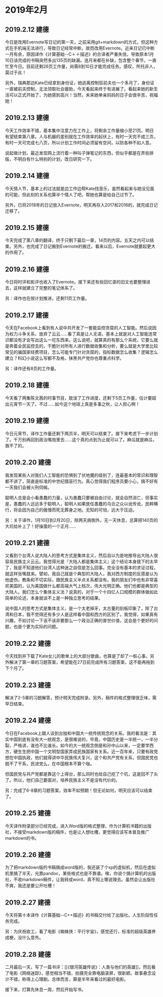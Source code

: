 # 2019年2月

## 2019.2.12 建德

今日是改用Evernote写日记的第一天，之前采用git+markdown的方式，但这种方式在手机端无法进行，导致日记经常中断，故而改用Evernote。近来日记已中断一月有余，原因译作《计算基础--C＋＋描述》的合译者严重失信，导致原本1月10日该完成的书稿突然多出135页的缺漏。连月来都在补缺，包含整个春节，一直忙至今日。目前还剩26页工作量，尚需8到10日才能完成任务。感叹，所托非人，莫过于此！

另外，瑞典那边Kate已经拿到身份证，她逃离控制狂前夫也一个多月了，身份证一直被前夫控制，无法领取社会援助，今天看起来终于有进展了。看起来她的新生活可以正式开始了，为她感到高兴！当然，未来她单亲妈妈的日子会很辛苦，祝福她！

## 2019.2.13 建德

今天工作效率不错，基本集中注意力在工作上，将剩余工作量缩小至21页。明日有望结束第八章。人与机器的差别就在工作效率的起伏上，有时一天完不成三页，有时一天可完成七八页，所以计划工作时间必须留有空间，以防各种不如人意。

说起做计划，最近发现网上流行着一种叫子弹笔记的东西，但似乎都是在弄些排版，不明白有什么特别的计划，改日研究一下。

## 2019.2.14 建德

今天情人节，基本上的过法就是边工作边帮Kate找音乐，虽然看起来与她没见面的可能，但此刻的关系也算半个情人了吧，帮她也算是给自己过节了。

另外，已将2018年的日记放入Evernote，明天再存入2017和2016的，就完成日记迁移了。

## 2019.2.15 建德

今天完成了第八章的翻译，终于只剩下最后一章，14页的内容。五天之内可以结束。另外，也完成了日记搬到Evernote的搬迁。看来以后，Evernote就要起更大的作用了。

## 2019.2.16 建德

今日将时评和影评也收入了Evernote。接下来还有些回忆录的旧文也要整理进去，这样就建立了完整的笔记体系了。

另：译作也在按计划推进，还剩11页工作量。

## 2019.2.17 建德

今天在Facebook上看到有人说中共开发了一套能监控贪腐的人工智能。然后说因为权力斗争关系，放弃了云云……看了真是让人无语，基本上就是对人工智能连常识都没有才会写出这么一坨东西来。这么说吧，就算真的有那么个系统，它要么就是奔着全民监控去的，干脆针对所有人进行数据收集和分析，要么就是大学里比较常见的骗国家经费项目，怎么可能专门针对贪腐的，指标数据怎么收集？逻辑怎么建立？科幻小说这么写都不及格，抹黑共产党你也尊重点科学。

另：译作还有8页的工作量。

## 2019.2.18 建德

今天看了两集陈文茜的时事节目，耽误了工作进度，还剩下5页工作量，估计要超出元宵节一天了。不过……如今这个地球上真是多事之秋，让人担心啊！

## 2019.2.19 建德

今日元宵节，译作工作量还剩下两页半，明天可以结束了。接下来考虑下一步计划了。千万别再回到政治嘴炮里去……这个真的点到为止就可以了。麻瓜就是麻瓜，救不了的。

## 2019.2.20 建德

我发现某些人对我们人工智能的恐惧到了伏地魔的级别了，连最基本的常识和理智都不讲了，简直是标准的中世纪猎巫行为。真心觉得我们程序员要小心，搞不好有一天我们会被火刑伺候。

聪明人总是会小看愚蠢的力量，认为愚蠢只要被自由讨论，就会自然消亡，但事实是，愚蠢的人远远多于聪明人，聪明人如果放任愚蠢的乌合之众以讹传讹，民粹横行，将会因为自己的傲慢而死无葬身之地。无知的可怕，远大于压迫。

另：关于译作，1月10日到2月20日，除两天病倒外，无一天休息，总算把140页的大坑给补上了！好操蛋的一个正月……

## 2019.2.21 建德

又看到个台湾人说大陆人的思考方式是集体主义，然后自以为是地推导出大陆人很容易民族主义云云。我觉得光是『大陆人都是集体主义』这个结论本身就下的太早了，我是不知道他们台湾人这种迷之自信是怎么回事。完全没有基本的求证过程，就这样张嘴就来。譬如，我自己就是个典型的大陆人，我对西方制度的反感是认为他虚伪，教条和不切实际，跟民族主义半点关系都没有。我的朋友们中也有非常喜欢美国的，认为美国做什么都高端大气上档次，伟大光明正确。他们也都是典型的大陆人。我们怎么个集体主义法？说真的，对于一个十四亿人口规模的群体做如此简单的论述，本身就谈不上是一种独立思考的结果。

说中国人的思考方式是集体主义，是一个太老掉牙，太古董的刻板印象了，除了台湾和日本，我不觉得还有多少人是这样看中国和西方的区别了。我觉得，如果真有兴趣，不如讨论一下该不该非要那么一个政治正确的普世价值，这会是个更好的问题，也是个更为实际的问题。

## 2019.2.22 建德

今天找到并下载了Kate女儿的歌单上的大部分歌曲，也算是了却了一桩心事，另外解决了第一章的习题答案，希望能在27日前完成所有习题答案，这不能再拖到下个月了。

## 2019.2.23 建德

解决了2-5章的习题解答，预计明天完成附录。另外，稿件的格式整理很乏味，需早日结束。

## 2019.2.24 建德

今日在Facebook上跟人谈到台独和中国大一统传统观念的关系。我的看法是：其实中国到底有没有大一统观念，是很难说的，毕竟，中国历史是一半统一，一半分裂，严格讲，谁也不比谁长。如今的大一统观念倒是和孙中山以来，一定要学西方，硬生生把中国一个文明型国家弄成民族国家有关系。近一百年来，只要有政党想在中国执政，他们就得讲中华民族伟大复兴，这个和共产党有关系，但国民党也脱不了干系，民进党么，在中国根本不算个咖。

但国民党与共产党都是靠这个上得台，那么同时也给自己挖了个坑，这是回不了头了。所以，他们自己要面对，培养民族主义不是没有代价的。

另：完成了6-8章的习题答案，效率不如预期！但无论如何，明天应该可以结束了。

## 2019.2.25 建德

今天译作附录部分已经完成，进入Word版的格式整理，作为计算机书籍的出版社，不接受markdown版的稿件，也是让人想吐槽，更觉得应该写本普及推广markdown的书。

## 2019.2.26 建德

为了把markdown版的书稿搞成word版的，我还装了个xp的虚拟机，然后在虚拟机里搞了半天，光靠pandoc，某些格式也是不靠谱。唉，你说个搞计算机的出版社，不收markdown稿件，让我转成word，真不知上哪说理去。虽然会让出版社不爽，我还是要公开吐槽！

## 2019.2.27 建德

今天将第十本译作《计算基础--C++描述》的书稿交付给了出版社。人生阶段性任务完成。

另：为庆祝收工，看了电影《蜘蛛侠：平行宇宙》，感觉还行，标准的超级英雄养成梗，没什么意外。

## 2019.2.28 建德

二月最后一天，写了一篇书评：[[《银河英雄传说》：人类与他们的英雄]]，然后看了电影《网络迷踪》，感觉相当不错，拍摄完全靠电脑录屏，很新颖。故事悬念设计不错，称得上心理剧。总体而言，算是半年来看过的最好电影。

接下来，打算先休息一周，然后开始写书。
